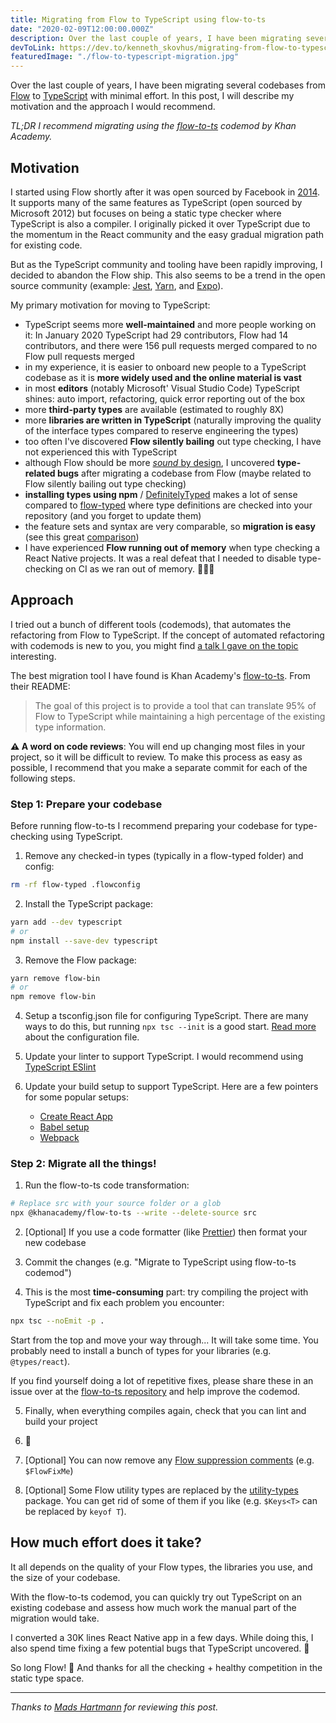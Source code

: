 ```yaml
---
title: Migrating from Flow to TypeScript using flow-to-ts
date: "2020-02-09T12:00:00.000Z"
description: Over the last couple of years, I have been migrating several codebases from Flow to TypeScript with minimal effort. In this post, I will describe my motivation and the approach I would recommend.
devToLink: https://dev.to/kenneth_skovhus/migrating-from-flow-to-typescript-using-flow-to-ts-532p
featuredImage: "./flow-to-typescript-migration.jpg"
---
```


Over the last couple of years, I have been migrating several codebases from [Flow](https://flow.org/en/) to [TypeScript](https://www.typescriptlang.org/) with minimal effort. In this post, I will describe my motivation and the approach I would recommend.

_TL;DR I recommend migrating using the [flow-to-ts](https://github.com/Khan/flow-to-ts) codemod by Khan Academy._


## Motivation

I started using Flow shortly after it was open sourced by Facebook in [2014](https://engineering.fb.com/web/flow-a-new-static-type-checker-for-javascript/). It supports many of the same features as TypeScript (open sourced by Microsoft 2012) but focuses on being a static type checker where TypeScript is also a compiler. I originally picked it over TypeScript due to the momentum in the React community and the easy gradual migration path for existing code.

But as the TypeScript community and tooling have been rapidly improving, I decided to abandon the Flow ship. This also seems to be a trend in the open source community (example: [Jest](https://github.com/facebook/jest/issues/7807), [Yarn](https://dev.to/arcanis/introducing-yarn-2-4eh1), and [Expo](https://github.com/expo/expo/issues/2164)).

My primary motivation for moving to TypeScript:

- TypeScript seems more **well-maintained** and more people working on it: In January 2020 TypeScript had 29 contributors, Flow had 14 contributors, and there were 156 pull requests merged compared to no Flow pull requests merged
- in my experience, it is easier to onboard new people to a TypeScript codebase as it is **more widely used and the online material is vast**
- in most **editors** (notably Microsoft' Visual Studio Code) TypeScript shines: auto import, refactoring, quick error reporting out of the box
- more **third-party types** are available (estimated to roughly 8X)
- more **libraries are written in TypeScript** (naturally improving the quality of the interface types compared to reserve engineering the types)
- too often I've discovered **Flow silently bailing** out type checking, I have not experienced this with TypeScript
- although Flow should be more [*sound* by design](https://github.com/facebook/flow/issues/7365#issuecomment-454956694), I uncovered **type-related bugs** after migrating a codebase from Flow (maybe related to Flow silently bailing out type checking)
- **installing types using npm** / [DefinitelyTyped](https://github.com/DefinitelyTyped/DefinitelyTyped) makes a lot of sense compared to [flow-typed](https://github.com/flow-typed/flow-typed) where type definitions are checked into your repository (and you forget to update them)
- the feature sets and syntax are very comparable, so **migration is easy** (see this great [comparison](https://github.com/niieani/typescript-vs-flowtype))
- I have experienced **Flow running out of memory** when type checking a React Native projects. It was a real defeat that I needed to disable type-checking on CI as we ran out of memory. 🤦🏼‍♂️


## Approach

I tried out a bunch of different tools (codemods), that automates the refactoring from Flow to TypeScript. If the concept of automated refactoring with codemods is new to you, you might find [a talk I gave on the topic](https://www.youtube.com/watch?v=eMI0UBav8Q4) interesting.

The best migration tool I have found is Khan Academy's [flow-to-ts](https://github.com/Khan/flow-to-ts). From their README:

> The goal of this project is to provide a tool that can translate 95% of Flow to TypeScript while maintaining a high percentage of the existing type information.

**⚠️ A word on code reviews**: You will end up changing most files in your project, so it will be difficult to review. To make this process as easy as possible, I recommend that you make a separate commit for each of the following steps.


### Step 1: Prepare your codebase

Before running flow-to-ts I recommend preparing your codebase for type-checking using  TypeScript.

1) Remove any checked-in types (typically in a flow-typed folder) and config:

```bash
rm -rf flow-typed .flowconfig
```

2) Install the TypeScript package:
```bash
yarn add --dev typescript
# or
npm install --save-dev typescript
```

3) Remove the Flow package:

```bash
yarn remove flow-bin
# or
npm remove flow-bin
```

4) Setup a tsconfig.json file for configuring TypeScript. There are many ways to do this, but running `npx tsc --init` is a good start. [Read more](https://www.typescriptlang.org/docs/handbook/tsconfig-json.html) about the configuration file.

5) Update your linter to support TypeScript. I would recommend using [TypeScript ESlint](https://github.com/typescript-eslint/typescript-eslint)

6) Update your build setup to support TypeScript. Here are a few pointers for some popular setups:
    - [Create React App](https://create-react-app.dev/docs/adding-typescript/)
    - [Babel setup](https://devblogs.microsoft.com/typescript/typescript-and-babel-7/)
    - [Webpack](https://webpack.js.org/guides/typescript/)


### Step 2: Migrate all the things!

1) Run the flow-to-ts code transformation:

```bash
# Replace src with your source folder or a glob
npx @khanacademy/flow-to-ts --write --delete-source src
```

2) [Optional] If you use a code formatter (like [Prettier](https://prettier.io/)) then format your new codebase

3) Commit the changes (e.g. "Migrate to TypeScript using flow-to-ts codemod")

4) This is the most **time-consuming** part: try compiling the project with TypeScript and fix each problem you encounter:

```bash
npx tsc --noEmit -p .
```

Start from the top and move your way through... It will take some time. You probably need to install a bunch of types for your libraries (e.g. `@types/react`).

If you find yourself doing a lot of repetitive fixes, please share these in an issue over at the [flow-to-ts repository](https://github.com/Khan/flow-to-ts) and help improve the codemod.

5) Finally, when everything compiles again, check that you can lint and build your project

6) 🥂

7) [Optional] You can now remove any [Flow suppression comments](https://flow.org/en/docs/config/options/#toc-suppress-comment-regex) (e.g. `$FlowFixMe`)

8) [Optional] Some Flow utility types are replaced by the [utility-types](https://github.com/piotrwitek/utility-types) package. You can get rid of some of them if you like (e.g. `$Keys<T>` can be replaced by `keyof T`).



## How much effort does it take?

It all depends on the quality of your Flow types, the libraries you use, and the size of your codebase.

With the flow-to-ts codemod, you can quickly try out TypeScript on an existing codebase and assess how much work the manual part of the migration would take.

I converted a 30K lines React Native app in a few days. While doing this, I also spend time fixing a few potential bugs that TypeScript uncovered. 🎁

So long Flow! 👋 And thanks for all the checking + healthy competition in the static type space.

---

*Thanks to [Mads Hartmann](https://twitter.com/mads_hartmann) for reviewing this post.*
